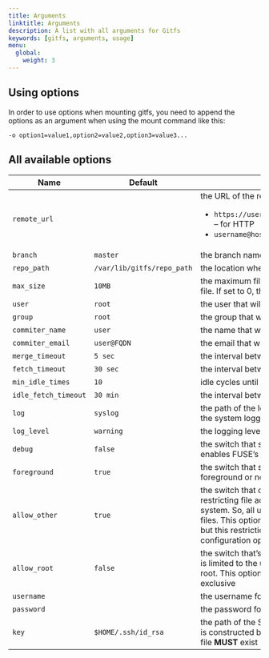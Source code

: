 ```yaml
---
title: Arguments
linktitle: Arguments
description: A list with all arguments for Gitfs
keywords: [gitfs, arguments, usage]
menu:
  global:
    weight: 3
---
```


## Using options

In order to use options when mounting gitfs, you need to append the options as an argument when using the mount command like this:

```
-o option1=value1,option2=value2,option3=value3...
```

## All available options

<div class="formated_table col-1-25 col-2-25"></div>

| **Name**             | **Default**                | **Description**                                                                                                                                                                                                                                                                                                       |
|----------------------|----------------------------|-----------------------------------------------------------------------------------------------------------------------------------------------------------------------------------------------------------------------------------------------------------------------------------------------------------------------|
| `remote_url`         |                            | the URL of the remote. The accepted formats are: <ul><li>`https://username:password@hostname.com/repo.git` – for HTTP</li><li>`username@hostname.com:repo.git` – for SSH</li></ul>                                                                                                                                    |
| `branch`             | `master`                   | the branch name to follow                                                                                                                                                                                                                                                                                             |
| `repo_path`          | `/var/lib/gitfs/repo_path` | the location where the repositories will be cloned                                                                                                                                                                                                                                                                    |
| `max_size`           | `10MB`                     | the maximum file size in MBs allowed for an individual file. If set to 0, then allow any file size                                                                                                                                                                                                                    |
| `user`               | `root`                     | the user that will mount the file system                                                                                                                                                                                                                                                                              |
| `group`              | `root`                     | the group that will mount the file system                                                                                                                                                                                                                                                                             |
| `commiter_name`     | `user`                     | the name that will be displayed for all the commits                                                                                                                                                                                                                                                                   |
| `commiter_email`    | `user@FQDN`                | the email that will be displayed for all the commits                                                                                                                                                                                                                                                                  |
| `merge_timeout`      | `5 sec`                    | the interval between idle state and commits/pushes                                                                                                                                                                                                                                                                    |
| `fetch_timeout`      | `30 sec`                   | the interval between fetches                                                                                                                                                                                                                                                                                          |
| `min_idle_times`     | `10`                       | idle cycles until gitfs will go to idle mode                                                                                                                                                                                                                                                                          |
| `idle_fetch_timeout` | `30 min`                   | the interval between fetches, when in idle mode                                                                                                                                                                                                                                                                       |
| `log`                | `syslog`                   | the path of the log file. Special name `syslog` will log to the system logger                                                                                                                                                                                                                                         |
| `log_level`          | `warning`                  | the logging level. One of `error`, `warning`, `info`, `debug`                                                                                                                                                                                                                                                         |
| `debug`              | `false`                    | the switch that sets the log level to `debug` and also enables FUSE’s debug                                                                                                                                                                                                                                           |
| `foreground`         | `true`                     | the switch that specifies whether FUSE will work in the foreground or not                                                                                                                                                                                                                                             |
| `allow_other`        | `true`                     | the switch that overrides the security measure restricting file access to the user mounting the file system. So, all users, including root, can access the files. This option is, by default, only allowed to root, but this restriction can be removed with a configuration option described in the previous section |
| `allow_root`         | `false`                    | the switch that’s similar to `allow_other` but file access is limited to the user mounting the file system and root. This option and `allow_other` are mutually exclusive                                                                                                                                             |
| `username`           |                            | the username for HTTP basic auth                                                                                                                                                                                                                                                                                      |
| `password`           |                            | the password for HTTP basic auth                                                                                                                                                                                                                                                                                      |
| `key`                | `$HOME/.ssh/id_rsa`        | the path of the SSH private key. **NOTE**: the public key is constructed by appending .pub to this path and the file **MUST** exist                                                                                                                                                                                   |

